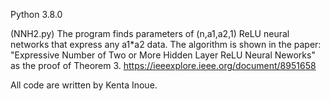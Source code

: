 Python 3.8.0

(NNH2.py)
The program finds parameters of (n,a1,a2,1) ReLU neural networks that express any a1*a2 data.
The algorithm is shown in the paper: "Expressive Number of Two or More Hidden Layer ReLU Neural Neworks" as the proof of Theorem 3.
https://ieeexplore.ieee.org/document/8951658

All code are written by Kenta Inoue.
